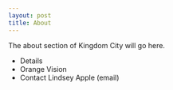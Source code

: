 ```yaml
---
layout: post
title: About
---
```



The about section of Kingdom City will go here.


 - Details
 - Orange Vision
 - Contact Lindsey Apple (email)

